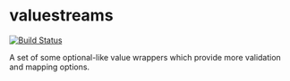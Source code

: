 # valuestreams

[![Build Status](https://travis-ci.org/kmehrunes/valuestreams.svg?branch=master)](https://travis-ci.org/kmehrunes/valuestreams)

A set of some optional-like value wrappers which provide more validation and mapping options.
